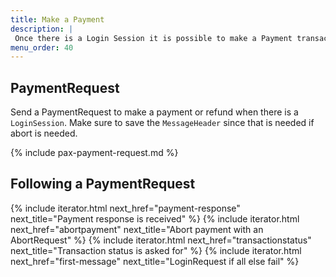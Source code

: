 ```yaml
---
title: Make a Payment
description: |
 Once there is a Login Session it is possible to make a Payment transaction. The PaymentRequest is used for purchase as well as refund.
menu_order: 40
---
```

## PaymentRequest

Send a PaymentRequest to make a payment or refund when there is a `LoginSession`.
Make sure to save the `MessageHeader` since that is needed if abort is needed.

{% include pax-payment-request.md %}

## Following a PaymentRequest

{% include iterator.html next_href="payment-response" next_title="Payment response is received" %}
{% include iterator.html next_href="abortpayment" next_title="Abort payment with an AbortRequest" %}
{% include iterator.html next_href="transactionstatus" next_title="Transaction status is asked for" %}
{% include iterator.html next_href="first-message" next_title="LoginRequest if all else fail" %}
